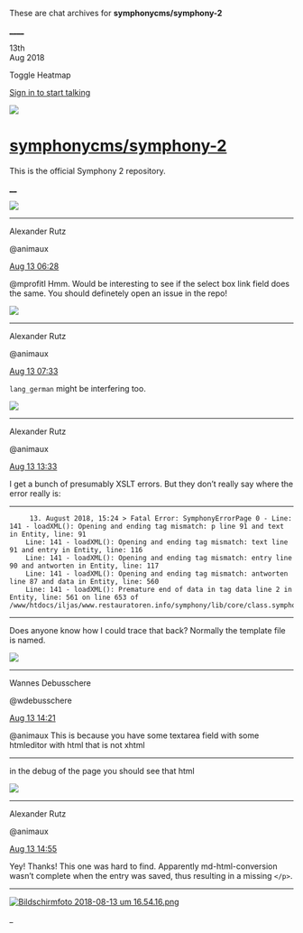 These are chat archives for **symphonycms/symphony-2**

[__](/symphonycms/symphony-2/archives/2018/08/14)[__](/symphonycms/symphony-2/archives/2018/08/12)

13th  
Aug 2018

Toggle Heatmap

[Sign in to start talking](/login?action=login&button=archive-login)

![](https://avatars-02.gitter.im/group/iv/3/57542c45c43b8c601977197e?s=48)

#  [symphonycms/symphony-2](/symphonycms/symphony-2)

This is the official Symphony 2 repository.

[ __](/orgs/symphonycms/rooms "More symphonycms rooms")

![](https://avatars2.githubusercontent.com/u/446874?v=4&s=30)

____

Alexander Rutz

@animaux

[Aug 13
06:28](https://gitter.im/symphonycms/symphony-2?at=5b7124f8b3cbd23ffc34b91a)

@mprofitl Hmm. Would be interesting to see if the select box link field does
the same. You should definetely open an issue in the repo!

![](https://avatars2.githubusercontent.com/u/446874?v=4&s=30)

____

Alexander Rutz

@animaux

[Aug 13
07:33](https://gitter.im/symphonycms/symphony-2?at=5b713438b3cbd23ffc351151)

`lang_german` might be interfering too.

![](https://avatars2.githubusercontent.com/u/446874?v=4&s=30)

____

Alexander Rutz

@animaux

[Aug 13
13:33](https://gitter.im/symphonycms/symphony-2?at=5b71888ca3a93d24225b7972)

I get a bunch of presumably XSLT errors. But they don’t really say where the
error really is:

____

    
    
         13. August 2018, 15:24 > Fatal Error: SymphonyErrorPage 0 - Line: 141 - loadXML(): Opening and ending tag mismatch: p line 91 and text in Entity, line: 91
        Line: 141 - loadXML(): Opening and ending tag mismatch: text line 91 and entry in Entity, line: 116
        Line: 141 - loadXML(): Opening and ending tag mismatch: entry line 90 and antworten in Entity, line: 117
        Line: 141 - loadXML(): Opening and ending tag mismatch: antworten line 87 and data in Entity, line: 560
        Line: 141 - loadXML(): Premature end of data in tag data line 2 in Entity, line: 561 on line 653 of /www/htdocs/iljas/www.restauratoren.info/symphony/lib/core/class.symphony.php

____

Does anyone know how I could trace that back? Normally the template file is
named.

![](https://avatars1.githubusercontent.com/u/4136426?v=4&s=30)

____

Wannes Debusschere

@wdebusschere

[Aug 13
14:21](https://gitter.im/symphonycms/symphony-2?at=5b7193db937eee24231054b9)

@animaux This is because you have some textarea field with some htmleditor
with html that is not xhtml

____

in the debug of the page you should see that html

![](https://avatars2.githubusercontent.com/u/446874?v=4&s=30)

____

Alexander Rutz

@animaux

[Aug 13
14:55](https://gitter.im/symphonycms/symphony-2?at=5b719bec5ec2bc174ff258cc)

Yey! Thanks! This one was hard to find. Apparently md-html-conversion wasn’t
complete when the entry was saved, thus resulting in a missing `</p>`.

____

[![Bildschirmfoto 2018-08-13 um
16.54.16.png](https://files.gitter.im/symphonycms/symphony-2/25MJ/thumb/Bildschirmfoto-2018-08-13-um-16.54.16.png)](https://files.gitter.im/symphonycms/symphony-2/25MJ/Bildschirmfoto-2018-08-13-um-16.54.16.png)

_

